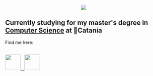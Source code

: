 <html>
  <body>
    <p align="center">
      <img src="https://capsule-render.vercel.app/api?text=Hey%20Everyone!&animation=fadeIn&type=waving&color=gradient&height=100"/>
    </p>
    <h2>
      Currently studying for my master's degree in 
      <a href="https://web.dmi.unict.it/corsi/lm-18">Computer Science</a> at 📍Catania
    </h2>
    Find me here: <br><br>
    
   <p>
      <a href="https://www.instagram.com/giada_margarone/" margin="10px"><img height="50" src="https://upload.wikimedia.org/wikipedia/commons/thumb/a/a5/Instagram_icon.png/600px-Instagram_icon.png" >&nbsp;&nbsp;&nbsp;</a><a href="https://www.linkedin.com/in/giada-margarone-352510240/"><img height="50" src="https://cdn1.iconfinder.com/data/icons/logotypes/32/circle-linkedin-512.png"></a>
  </p>
  </body>
</html>
